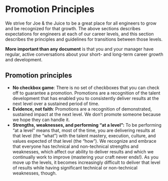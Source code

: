 Promotion Principles
====================

We strive for Joe & the Juice to be a great place for all engineers to grow and be recognized for that growth. The above sections describes expectations for engineers at each of our career levels, and this section describes the principles and guidelines for transitions between those levels.

**More important than any document** is that you and your manager have regular, active conversations about your short- and long-term career growth and development.

Promotion principles
--------------------

*   **No checkbox game**: There is no set of checkboxes that you can check off to guarantee a promotion. Promotions are a recognition of the talent development that has enabled you to consistently deliver results at the next level over a sustained period of time.
*   **Evidence, not faith**: Promotions are a recognition of demonstrated, sustained impact at the next level. We don’t promote someone because we hope they can handle it.
*   **Strengths, weaknesses, and performing “at a level”:** To be performing “at a level” means that, most of the time, you are delivering results at that level (the “what”) with the talent mastery, execution, culture, and values expected of that level (the “how”). We recognize and embrace that everyone has technical and non-technical strengths and weaknesses, which affect our ability to deliver results and which we continually work to improve (mastering your craft never ends!). As you move up the levels, it becomes increasingly difficult to deliver that level of results while having significant technical or non-technical weaknesses, though.